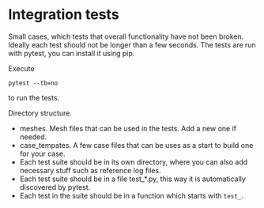 # Integration tests

Small cases, which tests that overall functionality have not been broken.
Ideally each test should not be longer than a few seconds.
The tests are run with pytest, you can install it using pip.

Execute
```
pytest --tb=no
```
to run the tests.


Directory structure.

- meshes. Mesh files that can be used in the tests. Add a new one if needed.
- case\_tempates. A few case files that can be uses as a start to build one for your case.
- Each test suite should be in its own directory, where you can also add necessary stuff such as reference log files.
- Each test suite should be in a file test_\*.py, this way it is automatically discovered by pytest.
- Each test in the suite should be in a function which starts with `test_`.

